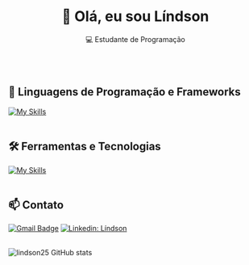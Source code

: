 <h1 align="center">👋 Olá, eu sou Líndson</h1>

<p align="center">
  💻 Estudante de Programação
</p><br><br>


## 🚀 Linguagens de Programação e Frameworks
[![My Skills](https://skillicons.dev/icons?i=java,spring)](https://skillicons.dev)<br><br>

## 🛠️ Ferramentas e Tecnologias
[![My Skills](https://skillicons.dev/icons?i=vscode,mysql,git,github)](https://skillicons.dev)<br><br>

## 📫 Contato

[![Gmail Badge](https://img.shields.io/badge/-Email-006bed?style=flat-square&logo=Gmail&logoColor=white&link=mailto:{lindson_lucas@live.com})](mailto:{lindson_lucas@live.com})
[![Linkedin: Líndson](https://img.shields.io/badge/-lindsonsouza-blue?style=flat-square&logo=Linkedin&logoColor=white&link=https://www.linkedin.com/in/lindson-souza)](https://www.linkedin.com/in/lindson-souza)<br><br>


![lindson25 GitHub stats](https://github-readme-stats.vercel.app/api?username=lindson25&show_icons=true&theme=chartreuse-dark)<br><br>
